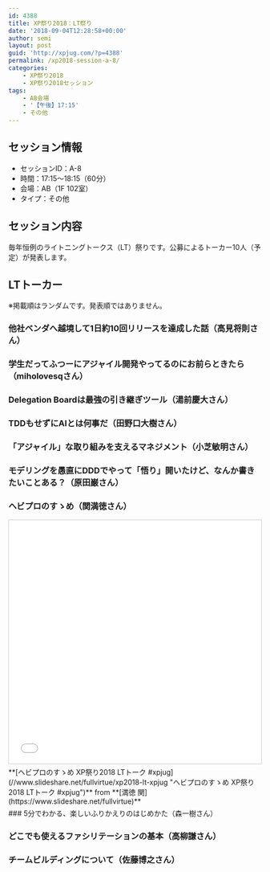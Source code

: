 ```yaml
---
id: 4388
title: XP祭り2018：LT祭り
date: '2018-09-04T12:28:58+00:00'
author: semi
layout: post
guid: 'http://xpjug.com/?p=4388'
permalink: /xp2018-session-a-8/
categories:
    - XP祭り2018
    - XP祭り2018セッション
tags:
    - AB会場
    - '【午後】17:15'
    - その他
---
```


## セッション情報

- セッションID：A-8
- 時間：17:15～18:15（60分）
- 会場：AB（1F 102室）
- タイプ：その他

## セッション内容

毎年恒例のライトニングトークス（LT）祭りです。公募によるトーカー10人（予定）が発表します。

## LTトーカー

※掲載順はランダムです。発表順ではありません。

### 他社ベンダへ越境して1日約10回リリースを達成した話（高見将則さん）

<script async="" class="speakerdeck-embed" data-id="2f7a79e6adcf46ffa2836f0e01184810" data-ratio="1.77777777777778" src="//speakerdeck.com/assets/embed.js"></script>

### 学生だってふつーにアジャイル開発やってるのにお前らときたら（miholovesqさん）

<script async="" class="speakerdeck-embed" data-id="2bf5f4179486488f9b208832f18453bb" data-ratio="1.77777777777778" src="//speakerdeck.com/assets/embed.js"></script>

### Delegation Boardは最強の引き継ぎツール（湯前慶大さん）

<script async="" class="speakerdeck-embed" data-id="c8ae96f566294e719e8270a9b3636f6f" data-ratio="1.33333333333333" src="//speakerdeck.com/assets/embed.js"></script>

### TDDもせずにAIとは何事だ（田野口大樹さん）

<script async="" class="speakerdeck-embed" data-id="796015492ea44c769dae453a874a7b9e" data-ratio="1.33333333333333" src="//speakerdeck.com/assets/embed.js"></script>

### 「アジャイル」な取り組みを支えるマネジメント（小芝敏明さん）

<script async="" class="speakerdeck-embed" data-id="075eb92ad3f14132be0301911e5a0498" data-ratio="1.77777777777778" src="//speakerdeck.com/assets/embed.js"></script>

### モデリングを愚直にDDDでやって「悟り」開いたけど、なんか書きたいことある？（原田巌さん）

### ヘビプロのすゝめ（関満徳さん）

<iframe allowfullscreen="" frameborder="0" height="485" marginheight="0" marginwidth="0" scrolling="no" src="//www.slideshare.net/slideshow/embed_code/key/42a8mnHk4DdWwS" style="border:1px solid #CCC; border-width:1px; margin-bottom:5px; max-width: 100%;" width="595"> </iframe>

<div style="margin-bottom:5px">  **[ヘビプロのすゝめ XP祭り2018 LTトーク #xpjug](//www.slideshare.net/fullvirtue/xp2018-lt-xpjug "ヘビプロのすゝめ XP祭り2018 LTトーク #xpjug")**  from **[満徳 関](https://www.slideshare.net/fullvirtue)** </div>### 5分でわかる、楽しいふりかえりのはじめかた（森一樹さん）

<script async="" class="speakerdeck-embed" data-id="e9a86f9e2d2a48d7a755a5a7dfa05396" data-ratio="1.44428772919605" src="//speakerdeck.com/assets/embed.js"></script>

### どこでも使えるファシリテーションの基本（高柳謙さん）

### チームビルディングについて（佐藤博之さん）